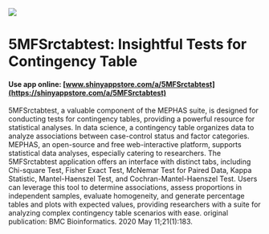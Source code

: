 ![](https://shiny-app-store3.s3.amazonaws.com/approvedapp/s268_1TxHg1mqfVgWC7nK9AmVTPDT8OzvQLxjdPKUOEQD_logo_473.jpg)

# 5MFSrctabtest: Insightful Tests for Contingency Table

#### Use app online: __[www.shinyappstore.com/a/5MFSrctabtest](https://shinyappstore.com/a/5MFSrctabtest)__

5MFSrctabtest, a valuable component of the MEPHAS suite, is designed for conducting tests for contingency tables, providing a powerful resource for statistical analyses. In data science, a contingency table organizes data to analyze associations between case-control status and factor categories. MEPHAS, an open-source and free web-interactive platform, supports statistical data analyses, especially catering to researchers. The 5MFSrctabtest application offers an interface with distinct tabs, including Chi-square Test, Fisher Exact Test, McNemar Test for Paired Data, Kappa Statistic, Mantel-Haenszel Test, and Cochran-Mantel-Haenszel Test. Users can leverage this tool to determine associations, assess proportions in independent samples, evaluate homogeneity, and generate percentage tables and plots with expected values, providing researchers with a suite for analyzing complex contingency table scenarios with ease. original publication: BMC Bioinformatics. 2020 May 11;21(1):183.
